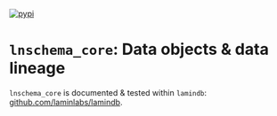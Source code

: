 [![pypi](https://img.shields.io/pypi/v/lnschema_core?color=%2334D058&label=pypi%20package)](https://pypi.org/project/lnschema_core)

# `lnschema_core`: Data objects & data lineage

`lnschema_core` is documented & tested within `lamindb`: [github.com/laminlabs/lamindb](https://github.com/laminlabs/lamindb).
